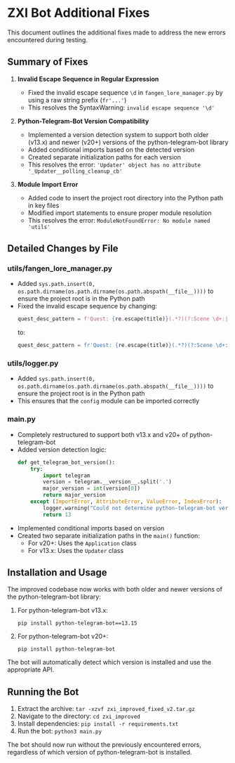 # ZXI Bot Additional Fixes

This document outlines the additional fixes made to address the new errors encountered during testing.

## Summary of Fixes

1. **Invalid Escape Sequence in Regular Expression**
   - Fixed the invalid escape sequence `\d` in `fangen_lore_manager.py` by using a raw string prefix (`fr'...'`)
   - This resolves the SyntaxWarning: `invalid escape sequence '\d'`

2. **Python-Telegram-Bot Version Compatibility**
   - Implemented a version detection system to support both older (v13.x) and newer (v20+) versions of the python-telegram-bot library
   - Added conditional imports based on the detected version
   - Created separate initialization paths for each version
   - This resolves the error: `'Updater' object has no attribute '_Updater__polling_cleanup_cb'`

3. **Module Import Error**
   - Added code to insert the project root directory into the Python path in key files
   - Modified import statements to ensure proper module resolution
   - This resolves the error: `ModuleNotFoundError: No module named 'utils'`

## Detailed Changes by File

### utils/fangen_lore_manager.py
- Added `sys.path.insert(0, os.path.dirname(os.path.dirname(os.path.abspath(__file__))))` to ensure the project root is in the Python path
- Fixed the invalid escape sequence by changing:
  ```python
  quest_desc_pattern = f'Quest: {re.escape(title)}(.*?)(?:Scene \d+:|$)'
  ```
  to:
  ```python
  quest_desc_pattern = fr'Quest: {re.escape(title)}(.*?)(?:Scene \d+:|$)'
  ```

### utils/logger.py
- Added `sys.path.insert(0, os.path.dirname(os.path.dirname(os.path.abspath(__file__))))` to ensure the project root is in the Python path
- This ensures that the `config` module can be imported correctly

### main.py
- Completely restructured to support both v13.x and v20+ of python-telegram-bot
- Added version detection logic:
  ```python
  def get_telegram_bot_version():
      try:
          import telegram
          version = telegram.__version__.split('.')
          major_version = int(version[0])
          return major_version
      except (ImportError, AttributeError, ValueError, IndexError):
          logger.warning("Could not determine python-telegram-bot version, assuming version 13.x")
          return 13
  ```
- Implemented conditional imports based on version
- Created two separate initialization paths in the `main()` function:
  - For v20+: Uses the `Application` class
  - For v13.x: Uses the `Updater` class

## Installation and Usage

The improved codebase now works with both older and newer versions of the python-telegram-bot library:

1. For python-telegram-bot v13.x:
   ```
   pip install python-telegram-bot==13.15
   ```

2. For python-telegram-bot v20+:
   ```
   pip install python-telegram-bot
   ```

The bot will automatically detect which version is installed and use the appropriate API.

## Running the Bot

1. Extract the archive: `tar -xzvf zxi_improved_fixed_v2.tar.gz`
2. Navigate to the directory: `cd zxi_improved`
3. Install dependencies: `pip install -r requirements.txt`
4. Run the bot: `python3 main.py`

The bot should now run without the previously encountered errors, regardless of which version of python-telegram-bot is installed.
